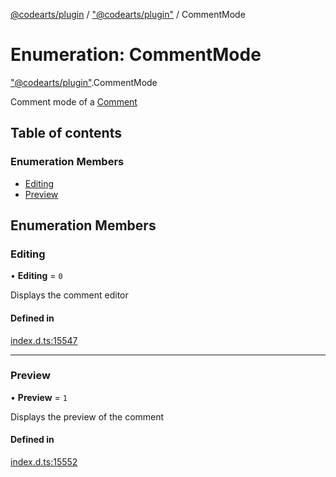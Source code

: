 [@codearts/plugin](../README.md) / ["@codearts/plugin"](../modules/_codearts_plugin_.md) / CommentMode

# Enumeration: CommentMode

["@codearts/plugin"](../modules/_codearts_plugin_.md).CommentMode

Comment mode of a [Comment](../interfaces/codearts_plugin_.Comment.md)

## Table of contents

### Enumeration Members

- [Editing](codearts_plugin_.CommentMode.md#editing)
- [Preview](codearts_plugin_.CommentMode.md#preview)

## Enumeration Members

### Editing

• **Editing** = ``0``

Displays the comment editor

#### Defined in

[index.d.ts:15547](https://github.com/huaweicloud/cloudide-plugin-api/blob/03b481c/index.d.ts#L15547)

___

### Preview

• **Preview** = ``1``

Displays the preview of the comment

#### Defined in

[index.d.ts:15552](https://github.com/huaweicloud/cloudide-plugin-api/blob/03b481c/index.d.ts#L15552)
